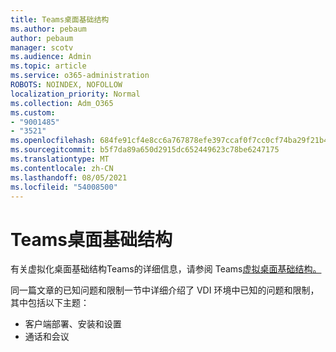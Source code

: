 ```yaml
---
title: Teams桌面基础结构
ms.author: pebaum
author: pebaum
manager: scotv
ms.audience: Admin
ms.topic: article
ms.service: o365-administration
ROBOTS: NOINDEX, NOFOLLOW
localization_priority: Normal
ms.collection: Adm_O365
ms.custom:
- "9001485"
- "3521"
ms.openlocfilehash: 684fe91cf4e8cc6a767878efe397ccaf0f7cc0cf74ba29f21b40d77c18a028f7
ms.sourcegitcommit: b5f7da89a650d2915dc652449623c78be6247175
ms.translationtype: MT
ms.contentlocale: zh-CN
ms.lasthandoff: 08/05/2021
ms.locfileid: "54008500"
---
```

# <a name="teams-for-virtualized-desktop-infrastructure"></a>Teams桌面基础结构

有关虚拟化桌面基础结构Teams的详细信息，请参阅 Teams[虚拟桌面基础结构。](https://docs.microsoft.com/microsoftteams/teams-for-vdi)

同一篇文章的已知问题和限制一节中详细介绍了 VDI 环境中已知的问题和限制，其中包括以下主题： [](https://docs.microsoft.com/microsoftteams/teams-for-vdi#known-issues-and-limitations)
 - 客户端部署、安装和设置
 - 通话和会议